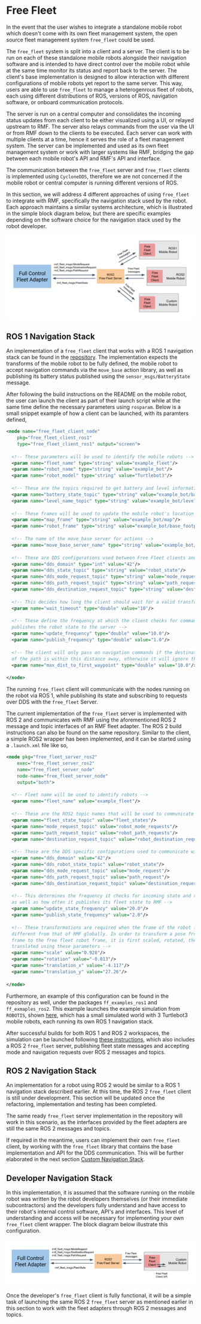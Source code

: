 # Free Fleet

In the event that the user wishes to integrate a standalone mobile robot which doesn't come with its own fleet management system, the open source fleet management system `free_fleet` could be used.

The `free_fleet` system is split into a client and a server. The client is to be run on each of these standalone mobile robots alongside their navigation software and is intended to have direct control over the mobile robot while at the same time monitor its status and report back to the server. The client's base implementation is designed to allow interaction with different configurations of mobile robots yet report to the same server. This way, users are able to use `free_fleet` to manage a heterogenrous fleet of robots, each using different distributions of ROS, versions of ROS, navigation software, or onboard communication protocols.

The server is run on a central computer and consolidates the incoming status updates from each client to be either visualized using a UI, or relayed upstream to RMF. The server also relays commands from the user via the UI or from RMF down to the clients to be executed. Each server can work with multiple clients at a time, hence it serves the role of a fleet management system. The server can be implemented and used as its own fleet management system or work with larger systems like RMF, bridging the gap between each mobile robot's API and RMF's API and interface.

The communication between the `free_fleet` server and `free_fleet` clients is implemented using `CycloneDDS`, therefore we are not concerned if the mobile robot or central computer is running different versions of ROS.

In this section, we will address 4 different approaches of using `free_fleet` to integrate with RMF, specifically the navigation stack used by the robot. Each approach maintains a similar systems architecture, which is illustrated in the simple block diagram below, but there are specific examples depending on the software choice for the navigation stack used by the robot developer.

![FreeFleet Diagram](images/free_fleet_block_diagram.png)
<!--<img src="images/free_fleet_block_diagram.png">-->

## ROS 1 Navigation Stack

An implementation of a `free_fleet` client that works with a ROS 1 navigation stack can be found in the [repository](https://github.com/osrf/free_fleet). The implementation expects the transforms of the mobile robot to be fully defined, the mobile robot to accept navigation commands via the `move_base` action library, as well as publishing its battery status published using the `sensor_msgs/BatteryState` message.

After following the build instructions on the README on the mobile robot, the user can launch the client as part of their launch script while at the same time define the necessary parameters using `rosparam`. Below is a small snippet example of how a client can be launched, with its paramters defined,

```xml
<node name="free_fleet_client_node"
    pkg="free_fleet_client_ros1"
    type="free_fleet_client_ros1" output="screen">

  <!-- These parameters will be used to identify the mobile robots -->
  <param name="fleet_name" type="string" value="example_fleet"/>
  <param name="robot_name" type="string" value="example_bot"/>
  <param name="robot_model" type="string" value="Turtlebot3"/>

  <!-- These are the topics required to get battery and level information -->
  <param name="battery_state_topic" type="string" value="example_bot/battery_state"/>
  <param name="level_name_topic" type="string" value="example_bot/level_name"/>

  <!-- These frames will be used to update the mobile robot's location -->
  <param name="map_frame" type="string" value="example_bot/map"/>
  <param name="robot_frame" type="string" value="example_bot/base_footprint"/>

  <!-- The name of the move_base server for actions -->
  <param name="move_base_server_name" type="string" value="example_bot/move_base"/>

  <!-- These are DDS configurations used between Free Fleet clients and servers -->
  <param name="dds_domain" type="int" value="42"/>
  <param name="dds_state_topic" type="string" value="robot_state"/>
  <param name="dds_mode_request_topic" type="string" value="mode_request"/>
  <param name="dds_path_request_topic" type="string" value="path_request"/>
  <param name="dds_destination_request_topic" type="string" value="destination_request"/>

  <!-- This decides how long the client should wait for a valid transform and action server before failing -->
  <param name="wait_timeout" type="double" value="10"/>

  <!-- These define the frequency at which the client checks for commands and
  publishes the robot state to the server -->
  <param name="update_frequency" type="double" value="10.0"/>
  <param name="publish_frequency" type="double" value="1.0"/>

  <!-- The client will only pass on navigation commands if the destination or first waypoint
  of the path is within this distance away, otherwise it will ignore the command -->
  <param name="max_dist_to_first_waypoint" type="double" value="10.0"/>

</node>
```

The running `free_fleet` client will communicate with the nodes running on the robot via ROS 1, while publishing its state and subscribing to requests over DDS with the `free_fleet` Server.

The current implementation of the `free_fleet` server is implemented with ROS 2 and communicates with RMF using the aforementioned ROS 2 message and topic interfaces of an RMF fleet adapter. The ROS 2 build instructions can also be found on the same repository. Similar to the client, a simple ROS2 wrapper has been implemented, and it can be started using a `.launch.xml` file like so,

```xml
<node pkg="free_fleet_server_ros2"
    exec="free_fleet_server_ros2"
    name="free_fleet_server_node"
    node-name="free_fleet_server_node"
    output="both">

  <!-- Fleet name will be used to identify robots -->
  <param name="fleet_name" value="example_fleet"/>

  <!-- These are the ROS2 topic names that will be used to communicate with RMF -->
  <param name="fleet_state_topic" value="fleet_states"/>
  <param name="mode_request_topic" value="robot_mode_requests"/>
  <param name="path_request_topic" value="robot_path_requests"/>
  <param name="destination_request_topic" value="robot_destination_requests"/>

  <!-- These are the DDS specific configurations used to communicate with the clients -->
  <param name="dds_domain" value="42"/>
  <param name="dds_robot_state_topic" value="robot_state"/>
  <param name="dds_mode_request_topic" value="mode_request"/>
  <param name="dds_path_request_topic" value="path_request"/>
  <param name="dds_destination_request_topic" value="destination_request"/>

  <!-- This determines the frequency it checks for incoming state and request messages,
  as well as how often it publishes its fleet state to RMF -->
  <param name="update_state_frequency" value="20.0"/>
  <param name="publish_state_frequency" value="2.0"/>

  <!-- These transformations are required when the frame of the robot fleet is
  different from that of RMF globally. In order to transform a pose from the RMF
  frame to the free fleet robot frame, it is first scaled, rotated, then
  translated using these parameters -->
  <param name="scale" value="0.928"/>
  <param name="rotation" value="-0.013"/>
  <param name="translation_x" value="-4.117"/>
  <param name="translation_y" value="27.26"/>

</node>
```

Furthermore, an example of this configuration can be found in the repository as well, under the packages `ff_examples_ros1` and `ff_exmaples_ros2`. This example launches the example simulation from `ROBOTIS`, shown [here](https://emanual.robotis.com/docs/en/platform/turtlebot3/simulation/#ros-1-simulation), which has a small simulated world with 3 Turtlebot3 mobile robots, each running its own ROS 1 navigation stack.

After successful builds for both ROS 1 and ROS 2 workspaces, the simulation can be launched following [these instructions](https://github.com/osrf/free_fleet#turtlebot3-simulation), which also includes a ROS 2 `free_fleet` server, publishing fleet state messages and accepting mode and navigation requests over ROS 2 messages and topics.

## ROS 2 Navigation Stack

An implementation for a robot using ROS 2 would be similar to a ROS 1 navigation stack described earlier. At this time, the ROS 2 `free_fleet` client is still under development. This section will be updated once the refactoring, implementation and testing has been completed.

The same ready `free_fleet` server implementation in the repository will work in this scenario, as the interfaces provided by the fleet adapters are still the same ROS 2 messages and topics.

If required in the meantime, users can implement their own `free_fleet` client, by working with the `free_fleet` library that contains the base implementation and API for the DDS communication. This will be further elaborated in the next section [Custom Navigation Stack](#custom-navigation-stack).

## Developer Navigation Stack

In this implementation, it is assumed that the software running on the mobile robot was written by the robot developers themselves (or their immediate subcontractors) and the developers fully understand and have access to their robot's internal control software, API's and interfaces. This level of understanding and access will be necessary for implementing your own `free_fleet` client wrapper. The block diagram below illustrate this configuration.

![Custom Diagram](images/free_fleet_custom_config.png)
<!--<img src="images/free_fleet_custom_config.png">-->

Once the developer's `free_fleet` client is fully functional, it will be a simple task of launching the same ROS 2 `free_fleet` server as mentioned earlier in this section to work with the fleet adapters through ROS 2 messages and topics.
